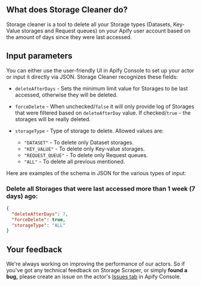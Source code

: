 ## What does Storage Cleaner do?

Storage cleaner is a tool to delete all your Storage types (Datasets, Key-Value storages and Request queues) on your Apify user account based on the amount of days since they were last accessed.

## Input parameters

You can either use the user-friendly UI in Apify Console to set up your actor or input it directly via JSON. Storage Cleaner recognizes these fields:

- `deleteAfterDays` - Sets the minimum limit value for Storages to be last accessed, otherwise they will be deleted.

- `forceDelete` - When unchecked/`false` it will only provide log of Storages that were filtered based on `deleteAfterDay` value. If checked/`true` - the storages will be really deleted.

- `storageType` - Type of storage to delete. Allowed values are:
  - `"DATASET"` - To delete only Dataset storages.
  - `"KEY_VALUE"` - To delete only Key-value storages.
  - `"REQUEST_QUEUE"` - To delete only Request queues.
  - `"ALL"` - To delete all previous mentioned.

Here are examples of the schema in JSON for the various types of input:

### Delete all Storages that were last accessed more than 1 week (7 days) ago:
```json
{
  "deleteAfterDays": 7,
  "forceDelete": true,
  "storageType": "ALL"
}
```

## Your feedback

We're always working on improving the performance of our actors. So if you've got any technical feedback on Storage Scraper, or simply **found a bug,** please create an issue on the actor's [Issues tab](https://console.apify.com/actors/todo#/issues) in Apify Console.
